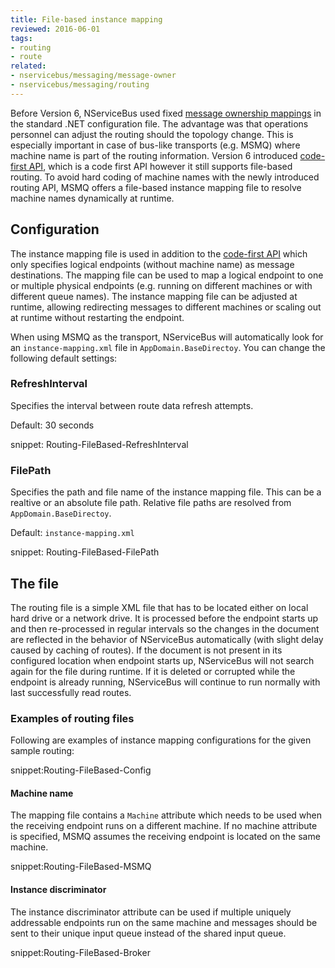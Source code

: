 ```yaml
---
title: File-based instance mapping
reviewed: 2016-06-01
tags:
- routing
- route
related:
- nservicebus/messaging/message-owner
- nservicebus/messaging/routing
---
```


Before Version 6, NServiceBus used fixed [message ownership mappings](/nservicebus/messaging/message-owner.md) in the standard .NET configuration file. The advantage was that operations personnel can adjust the routing should the topology change. This is especially important in case of bus-like transports (e.g. MSMQ) where machine name is part of the routing information. Version 6 introduced [code-first API](/nservicebus/messaging/routing.md), which is a code first API however it still supports file-based routing. To avoid hard coding of machine names with the newly introduced routing API, MSMQ offers a file-based instance mapping file to resolve machine names dynamically at runtime.


## Configuration

The instance mapping file is used in addition to the [code-first API](/nservicebus/messaging/routing.md) which only specifies logical endpoints (without machine name) as message destinations. The mapping file can be used to map a logical endpoint to one or multiple physical endpoints (e.g. running on different machines or with different queue names). The instance mapping file can be adjusted at runtime, allowing redirecting messages to different machines or scaling out at runtime without restarting the endpoint.

When using MSMQ as the transport, NServiceBus will automatically look for an `instance-mapping.xml` file in `AppDomain.BaseDirectoy`. You can change the following default settings:


### RefreshInterval

Specifies the interval between route data refresh attempts.

Default: 30 seconds

snippet: Routing-FileBased-RefreshInterval


### FilePath

Specifies the path and file name of the instance mapping file. This can be a realtive or an absolute file path. Relative file paths are resolved from `AppDomain.BaseDirectoy`.

Default: `instance-mapping.xml`

snippet: Routing-FileBased-FilePath


## The file

The routing file is a simple XML file that has to be located either on local hard drive or a network drive. It is processed before the endpoint starts up and then re-processed in regular intervals so the changes in the document are reflected in the behavior of NServiceBus automatically (with slight delay caused by caching of routes). If the document is not present in its configured location when endpoint starts up, NServiceBus will not search again for the file during runtime. If it is deleted or corrupted while the endpoint is already running, NServiceBus will continue to run normally with last successfully read routes. 


### Examples of routing files

Following are examples of instance mapping configurations for the given sample routing:

snippet:Routing-FileBased-Config


#### Machine name

The mapping file contains a `Machine` attribute which needs to be used when the receiving endpoint runs on a different machine. If no machine attribute is specified, MSMQ assumes the receiving endpoint is located on the same machine.

snippet:Routing-FileBased-MSMQ


#### Instance discriminator

The instance discriminator attribute can be used if multiple uniquely addressable endpoints run on the same machine and messages should be sent to their unique input queue instead of the shared input queue.

snippet:Routing-FileBased-Broker